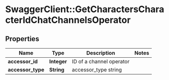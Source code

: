 # SwaggerClient::GetCharactersCharacterIdChatChannelsOperator

## Properties
Name | Type | Description | Notes
------------ | ------------- | ------------- | -------------
**accessor_id** | **Integer** | ID of a channel operator | 
**accessor_type** | **String** | accessor_type string | 


